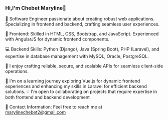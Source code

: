 ### Hi,I'm Chebet Maryline👋

👋 Software Engineer passionate about creating robust web applications. Specializing in frontend and backend, crafting seamless user experiences.


🎨 Frontend: Skilled in HTML, CSS, Bootstrap, and JavaScript. Experienced with AngularJS for dynamic frontend components.

💻 Backend Skills: Python (Django), Java (Spring Boot), PHP (Laravel), and expertise in database management with MySQL, Oracle, PostgreSQL.

🚀 I enjoy crafting reliable, secure, and scalable APIs for seamless client-side operations.

🌱 I'm on a learning journey exploring Vue.js for dynamic frontend experiences and enhancing my skills in Laravel for efficient backend solutions.
💡 I'm open to collaborating on projects that require expertise in both frontend and backend development

📧 Contact Information: Feel free to reach me at marylinechebet2@gmail.com
